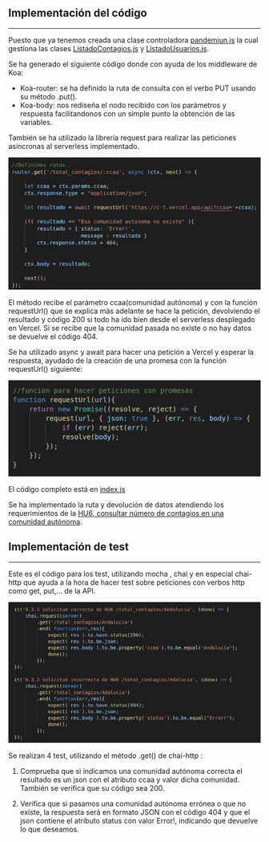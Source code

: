 ## Implementación del código
---
 
Puesto que ya tenemos creada una clase controladora [pandemiun.js](../src/class/pandemiun.js) la cual gestiona las clases [ListadoContagios.js](../src/class/ListadoContagios.js) y [ListadoUsuarios.js](../src/class/ListadoUsuarios.js).
 
Se ha generado el siguiente código donde con ayuda de los middleware de Koa:
- Koa-router: se ha definido la ruta de consulta con el verbo PUT usando su método .put().
- Koa-body: nos rediseña el nodo recibido con los parámetros y respuesta facilitandonos con un simple punto la obtención de las variables.
 
También se ha utilizado la librería request para realizar las peticiones asíncronas al serverless implementado.
 
![codigo ruta](img/hito6/h6_1.png)

El método recibe el parámetro ccaa(comunidad autónoma) y con la función requestUrl() que se explica más adelante se hace la petición, devolviendo el resultado y código 200 si todo ha ido bien desde el serverless desplegado en Vercel. Si se recibe que la comunidad pasada no existe o no hay datos se devuelve el código 404.
 
Se ha utilizado async y await para hacer una petición a Vercel y esperar la respuesta, ayudado de la creación de una promesa con la función requestUrl() siguiente:
 
![promesa](img/hito6/h6_2.png)
 
El código completo está en [index.js](../src/index.js)

Se ha implementado la ruta y devolución de datos atendiendo los requerimientos de la [HU6, consultar número de contagios en una comunidad autónoma](https://github.com/DanielRuizMed/PAndemium/issues/83).

## Implementación de test
---
 
Este es el código para los test, utilizando mocha , chai y en especial chai-http que ayuda a la hora de hacer test sobre peticiones con verbos http como get, put,... de la API.
 
![codigo test](img/hito6/h6_3.png)
 
Se realizan 4 test, utilizando el método .get() de chai-http :
 
1. Comprueba que si indicamos una comunidad autónoma correcta el resultado es un json con el atributo ccaa y valor dicha comunidad. También se verifica que su código sea 200.
 
2. Verifica que si pasamos una comunidad autónoma errónea o que no existe, la respuesta será en formato JSON con el código 404 y que el json contiene el atributo status con valor Error!, indicando que devuelve lo que deseamos.